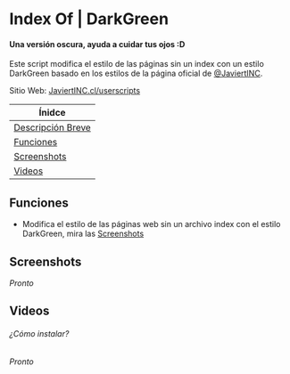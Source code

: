# Index Of | DarkGreen
#### Una versión oscura, ayuda a cuidar tus ojos :D

Este script modifica el estilo de las páginas sin un index con un estilo DarkGreen basado en los estilos de la página oficial de [@JaviertINC](https://javiertinc.cl).

Sitio Web: [JaviertINC.cl/userscripts](https://javiertinc.cl/userscripts/script/indexof.darkgreen)

| Ínidce |
|---|
| [Descripción Breve](#index-of--darkgreen) |
| [Funciones](#funciones) |
| [Screenshots](#screenshots) |
| [Videos](#videos) |

## Funciones
- Modifica el estilo de las páginas web sin  un archivo index con el estilo DarkGreen, mira las [Screenshots](#screenshots)

## Screenshots
_Pronto_

## Videos
###### ¿Cómo instalar?
_Pronto_
